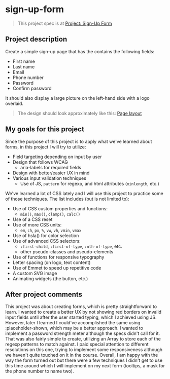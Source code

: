# sign-up-form

> This project spec is at [Project: Sign-Up Form](https://www.theodinproject.com/lessons/intermediate-html-and-css-sign-up-form)

## Project description

Create a simple sign-up page that has the contains the following fields:

- First name
- Last name
- Email
- Phone number
- Password
- Confirm password

It should also display a large picture on the left-hand side with a logo overlaid.

> The design should look approximately like this:
[Page layout](https://cdn.statically.io/gh/TheOdinProject/curriculum/5f37d43908ef92499e95a9b90fc3cc291a95014c/html_css/project-sign-up-form/sign-up-form.png)

## My goals for this project

Since the purpose of this project is to apply what we've learned about forms, in this project I will try to utilize:

- Field targeting depending on input by user
- Design that follows WCAG 
	* aria-labels for required fields
- Design with better/easier UX in mind
- Various input validation techniques
	* Use of JS, `pattern` for regexp, and html attributes (`minlength`, etc.)

We've learned a lot of CSS lately and I will use this project to practice some of those techniques. The list includes (but is not limited to):

- Use of CSS custom properties and functions:
	* `min()`, `max()`, `clamp()`, `calc()`
- Use of a CSS reset
- Use of more CSS units:
	* `em`, `ch`, `px`, `%`, `vw`, `vh`, `vmin`, `vmax`
- Use of hsla() for color selection
- Use of advanced CSS selectors:
	* `:first-child`, `:first-of-type`, `:nth-of-type`, etc.
	* other pseudo-classes and pseudo-elements
- Use of functions for responsive typography
- Letter spacing (on logo, text content)
- Use of Emmet to speed up repetitive code
- A custom SVG image
- Animating widgets (the button, etc.)

## After project comments

This project was about creating forms, which is pretty straightforward to learn. I wanted to create a better UX by not showing red borders on invalid input fields until after the user started typing, which I achieved using JS. However, later I learned I could've accomplished the same using :placeholder-shown, which may be a better approach. I wanted to implement a password strength meter although the specs didn't call for it. That was also fairly simple to create, utilizing an Array to store each of the regexp patterns to match against. I paid special attention to different resolutions on this one, trying to implement some responsiveness although we haven't quite touched on it in the course. Overall, I am happy with the way the form turned out but there were a few techniques I didn't get to use this time around which I will implement on my next form (tooltips, a mask for the phone number to name two). 

